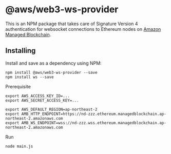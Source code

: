 # @aws/web3-ws-provider

This is an NPM package that takes care of Signature Version 4 authentication
for websocket connections to Ethereum nodes on
[Amazon Managed Blockchain](https://aws.amazon.com/managed-blockchain/).

## Installing

Install and save as a dependency using NPM:
```
npm install @aws/web3-ws-provider --save 
npm install ws --save 
```

Prerequisite
```
export AWS_ACCESS_KEY_ID=...
export AWS_SECRET_ACCESS_KEY=...

export AWS_DEFAULT_REGION=ap-northeast-2
export AMB_HTTP_ENDPOINT=https://nd-zzz.ethereum.managedblockchain.ap-northeast-2.amazonaws.com
export AMB_WS_ENDPOINT=wss://nd-zzz.wss.ethereum.managedblockchain.ap-northeast-2.amazonaws.com
```

Run
```
node main.js
```